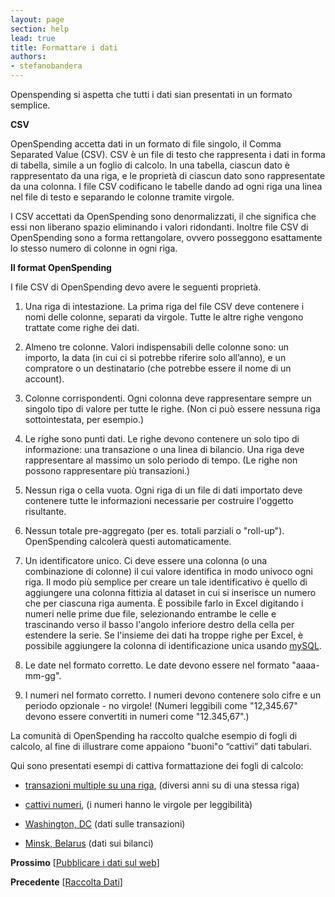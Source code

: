 ```yaml
---
layout: page
section: help
lead: true
title: Formattare i dati
authors:
- stefanobandera
---
```

Openspending si aspetta che tutti i dati sian presentati in un formato semplice.

**CSV**

OpenSpending accetta dati in un formato di file singolo, il Comma Separated Value (CSV​​). CSV è un file di testo che rappresenta i dati in forma di tabella, simile a un foglio di calcolo. In una tabella, ciascun dato è rappresentato da una riga, e le proprietà di ciascun dato sono rappresentate da una colonna. I file CSV codificano le tabelle dando ad ogni riga una linea nel file di testo e separando le colonne tramite virgole.

I CSV accettati da OpenSpending sono denormalizzati, il che significa che essi non liberano spazio eliminando i valori ridondanti. Inoltre file CSV di OpenSpending sono a forma rettangolare, ovvero posseggono esattamente lo stesso numero di colonne in ogni riga.

**Il format OpenSpending**

I file CSV di OpenSpending devo avere le seguenti proprietà.

1. Una riga di intestazione. La prima riga del file CSV deve contenere i nomi delle colonne, separati da virgole. Tutte le altre righe vengono trattate come righe dei dati.

2. Almeno tre colonne. Valori indispensabili delle colonne sono: un importo, la data (in cui ci si potrebbe riferire solo all’anno), e un compratore o un destinatario (che potrebbe essere il nome di un account).

3. Colonne corrispondenti. Ogni colonna deve rappresentare sempre un singolo tipo di valore per tutte le righe. (Non ci può essere nessuna riga sottointestata, per esempio.)

4. Le righe sono punti dati. Le righe devono contenere un solo tipo di informazione: una transazione o una linea di bilancio. Una riga deve rappresentare al massimo un solo periodo di tempo. (Le righe non possono rappresentare più transazioni.)

5. Nessun riga o cella vuota. Ogni riga di un file di dati importato deve contenere tutte le informazioni necessarie per costruire l'oggetto risultante.

6. Nessun totale pre-aggregato (per es. totali parziali o "roll-up"). OpenSpending calcolerà questi automaticamente.

7. Un identificatore unico. Ci deve essere una colonna (o una combinazione di colonne) il cui valore identifica in modo univoco ogni riga. Il modo più semplice per creare un tale identificativo è quello di aggiungere una colonna fittizia al dataset in cui si inserisce un numero che per ciascuna riga aumenta. È possibile farlo in Excel digitando i numeri nelle prime due file, selezionando entrambe le celle e trascinando verso il basso l'angolo inferiore destro della cella per estendere la serie. Se l'insieme dei dati ha troppe righe per Excel, è possibile aggiungere la colonna di identificazione unica usando [mySQL](http://stackoverflow.com/questions/16113570/how-to-add-new-column-to-mysql-table).

8. Le date nel formato corretto. Le date devono essere nel formato "aaaa-mm-gg".

9. I numeri nel formato corretto. I numeri devono contenere solo cifre e un periodo opzionale - no virgole! (Numeri leggibili come "12,345.67" devono essere convertiti in numeri come "12.345,67".)

La comunità di OpenSpending ha raccolto qualche esempio di fogli di calcolo, al fine di illustrare come appaiono "buoni"o “cattivi” dati tabulari.

Qui sono presentati esempi di cattiva formattazione dei fogli di calcolo:

* [transazioni multiple su una riga](https://docs.google.com/spreadsheet/ccc?key=0AvdkMlz2NopEdG5kR0kzQ0E5V3BuTS16MndBT3dMdEE#gid=0), (diversi anni su di una stessa riga)

* [cattivi numeri](https://docs.google.com/spreadsheet/ccc?key=0AvdkMlz2NopEdEo1Y2p2R0VvdnJvRXMwUVREbHRoLXc#gid=0), (i numeri hanno le virgole per leggibilità)

* [Washington, DC](https://docs.google.com/a/okfn.org/spreadsheet/ccc?key=0AvdkMlz2NopEdDhrZnRkWl9ZX2ZZNVptTzdueWw3emc#gid=0) (dati sulle transazioni)

* [Minsk, Belarus](https://docs.google.com/a/okfn.org/spreadsheet/ccc?key=0AvdkMlz2NopEdEtIMFlEVDZXOWdDUEthUTQ0c21aV2c#gid=0) (dati sui bilanci)

**Prossimo** [<a href="../pubblicare-i-dati-sul-web/">Pubblicare i dati sul web</a>]

**Precedente** [<a href="../raccolta-dati/">Raccolta Dati</a>]
